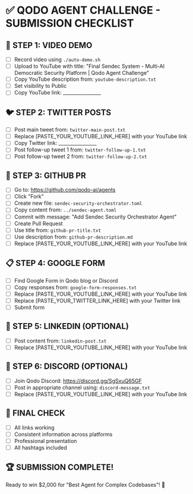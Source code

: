 # ✅ QODO AGENT CHALLENGE - SUBMISSION CHECKLIST

## 🎥 STEP 1: VIDEO DEMO
- [ ] Record video using `./auto-demo.sh`
- [ ] Upload to YouTube with title: "Final Sendec System - Multi-AI Democratic Security Platform | Qodo Agent Challenge"
- [ ] Copy YouTube description from: `youtube-description.txt`
- [ ] Set visibility to Public
- [ ] Copy YouTube link: ________________

## 🐦 STEP 2: TWITTER POSTS
- [ ] Post main tweet from: `twitter-main-post.txt`
- [ ] Replace [PASTE_YOUR_YOUTUBE_LINK_HERE] with your YouTube link
- [ ] Copy Twitter link: ________________
- [ ] Post follow-up tweet 1 from: `twitter-follow-up-1.txt`
- [ ] Post follow-up tweet 2 from: `twitter-follow-up-2.txt`

## 📁 STEP 3: GITHUB PR
- [ ] Go to: https://github.com/qodo-ai/agents
- [ ] Click "Fork"
- [ ] Create new file: `sendec-security-orchestrator.toml`
- [ ] Copy content from: `../sendec-agent.toml`
- [ ] Commit with message: "Add Sendec Security Orchestrator Agent"
- [ ] Create Pull Request
- [ ] Use title from: `github-pr-title.txt`
- [ ] Use description from: `github-pr-description.md`
- [ ] Replace [PASTE_YOUR_YOUTUBE_LINK_HERE] with your YouTube link

## 📋 STEP 4: GOOGLE FORM
- [ ] Find Google Form in Qodo blog or Discord
- [ ] Copy responses from: `google-form-responses.txt`
- [ ] Replace [PASTE_YOUR_YOUTUBE_LINK_HERE] with your YouTube link
- [ ] Replace [PASTE_YOUR_TWITTER_LINK_HERE] with your Twitter link
- [ ] Submit form

## 💼 STEP 5: LINKEDIN (OPTIONAL)
- [ ] Post content from: `linkedin-post.txt`
- [ ] Replace [PASTE_YOUR_YOUTUBE_LINK_HERE] with your YouTube link

## 💬 STEP 6: DISCORD (OPTIONAL)
- [ ] Join Qodo Discord: https://discord.gg/SgSxuQ65GF
- [ ] Post in appropriate channel using: `discord-message.txt`
- [ ] Replace [PASTE_YOUR_YOUTUBE_LINK_HERE] with your YouTube link

## 🎯 FINAL CHECK
- [ ] All links working
- [ ] Consistent information across platforms
- [ ] Professional presentation
- [ ] All hashtags included

## 🏆 SUBMISSION COMPLETE!
Ready to win $2,000 for "Best Agent for Complex Codebases"! 🚀
